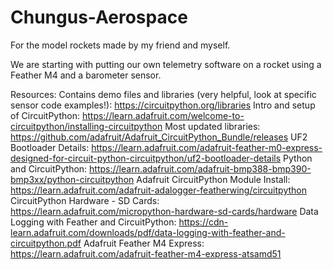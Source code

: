 # Chungus-Aerospace
For the model rockets made by my friend and myself.

We are starting with putting our own telemetry software on a rocket using a Feather M4 and a barometer sensor.

Resources:
Contains demo files and libraries (very helpful, look at specific sensor code examples!): https://circuitpython.org/libraries
Intro and setup of CircuitPython: https://learn.adafruit.com/welcome-to-circuitpython/installing-circuitpython
Most updated libraries: https://github.com/adafruit/Adafruit_CircuitPython_Bundle/releases
UF2 Bootloader Details: https://learn.adafruit.com/adafruit-feather-m0-express-designed-for-circuit-python-circuitpython/uf2-bootloader-details
Python and CircuitPython: https://learn.adafruit.com/adafruit-bmp388-bmp390-bmp3xx/python-circuitpython
Adafruit CircuitPython Module Install: https://learn.adafruit.com/adafruit-adalogger-featherwing/circuitpython
CircuitPython Hardware - SD Cards: https://learn.adafruit.com/micropython-hardware-sd-cards/hardware
Data Logging with Feather and CircuitPython: https://cdn-learn.adafruit.com/downloads/pdf/data-logging-with-feather-and-circuitpython.pdf
Adafruit Feather M4 Express: https://learn.adafruit.com/adafruit-feather-m4-express-atsamd51